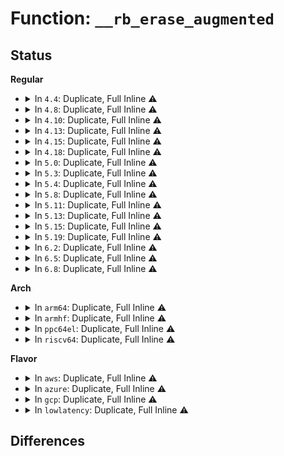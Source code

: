 # Function: <code>__rb_erase_augmented</code>

## Status
<b>Regular</b>
<ul>
<li>
<details>
<summary>In <code>4.4</code>: Duplicate, Full Inline ⚠️</summary>

**Collision:** Static Duplication

**Inline:** Full

**Transformation:** False

**Instances:**

```
In arch/x86/mm/pat_rbtree.c (ffffffff81072076)
Location: include/linux/rbtree_augmented.h:137
Inline: True
Inline callers:
  - arch/x86/mm/pat_rbtree.c:rbt_memtype_erase
```
```
In mm/interval_tree.c (ffffffff811b879e)
Location: include/linux/rbtree_augmented.h:137
Inline: True
Inline callers:
  - mm/interval_tree.c:vma_interval_tree_remove
  - mm/interval_tree.c:anon_vma_interval_tree_remove
```
```
In mm/mmap.c (ffffffff811c46ee)
Location: include/linux/rbtree_augmented.h:137
Inline: True
Inline callers:
  - mm/mmap.c:vma_rb_erase
```
```
In lib/rbtree.c (ffffffff813ef861)
Location: include/linux/rbtree_augmented.h:137
Inline: True
Inline callers:
  - lib/rbtree.c:rb_erase
```
```
In lib/interval_tree.c (ffffffff81404bc0)
Location: include/linux/rbtree_augmented.h:137
Inline: True
Inline callers:
  - lib/interval_tree.c:interval_tree_remove
```
</details>
</li>
<li>
<details>
<summary>In <code>4.8</code>: Duplicate, Full Inline ⚠️</summary>

**Collision:** Static Duplication

**Inline:** Full

**Transformation:** False

**Instances:**

```
In arch/x86/mm/pat_rbtree.c (ffffffff81072e50)
Location: include/linux/rbtree_augmented.h:150
Inline: True
Inline callers:
  - arch/x86/mm/pat_rbtree.c:rbt_memtype_erase
  - arch/x86/mm/pat_rbtree.c:rbt_memtype_erase
```
```
In mm/interval_tree.c (ffffffff811d2e3e)
Location: include/linux/rbtree_augmented.h:150
Inline: True
Inline callers:
  - mm/interval_tree.c:anon_vma_interval_tree_remove
  - mm/interval_tree.c:vma_interval_tree_remove
```
```
In mm/mmap.c (ffffffff811e063e)
Location: include/linux/rbtree_augmented.h:150
Inline: True
Inline callers:
  - mm/mmap.c:vma_rb_erase
```
```
In lib/rbtree.c (ffffffff81436131)
Location: include/linux/rbtree_augmented.h:150
Inline: True
Inline callers:
  - lib/rbtree.c:rb_erase
```
```
In lib/interval_tree.c (ffffffff8144c770)
Location: include/linux/rbtree_augmented.h:150
Inline: True
Inline callers:
  - lib/interval_tree.c:interval_tree_remove
```
</details>
</li>
<li>
<details>
<summary>In <code>4.10</code>: Duplicate, Full Inline ⚠️</summary>

**Collision:** Static Duplication

**Inline:** Full

**Transformation:** False

**Instances:**

```
In arch/x86/mm/pat_rbtree.c (ffffffff81076a00)
Location: include/linux/rbtree_augmented.h:150
Inline: True
Inline callers:
  - arch/x86/mm/pat_rbtree.c:rbt_memtype_erase
  - arch/x86/mm/pat_rbtree.c:rbt_memtype_erase
```
```
In mm/interval_tree.c (ffffffff811e2cfe)
Location: include/linux/rbtree_augmented.h:150
Inline: True
Inline callers:
  - mm/interval_tree.c:anon_vma_interval_tree_remove
  - mm/interval_tree.c:vma_interval_tree_remove
```
```
In mm/mmap.c (ffffffff811f056e)
Location: include/linux/rbtree_augmented.h:150
Inline: True
Inline callers:
  - mm/mmap.c:__vma_rb_erase
```
```
In lib/rbtree.c (ffffffff81453121)
Location: include/linux/rbtree_augmented.h:150
Inline: True
Inline callers:
  - lib/rbtree.c:rb_erase
```
```
In lib/interval_tree.c (ffffffff8146b130)
Location: include/linux/rbtree_augmented.h:150
Inline: True
Inline callers:
  - lib/interval_tree.c:interval_tree_remove
```
</details>
</li>
<li>
<details>
<summary>In <code>4.13</code>: Duplicate, Full Inline ⚠️</summary>

**Collision:** Static Duplication

**Inline:** Full

**Transformation:** False

**Instances:**

```
In arch/x86/mm/pat_rbtree.c (ffffffff8107519b)
Location: include/linux/rbtree_augmented.h:152
Inline: True
Inline callers:
  - arch/x86/mm/pat_rbtree.c:rbt_memtype_erase
  - arch/x86/mm/pat_rbtree.c:rbt_memtype_erase
```
```
In mm/interval_tree.c (ffffffff811ed16e)
Location: include/linux/rbtree_augmented.h:152
Inline: True
Inline callers:
  - mm/interval_tree.c:anon_vma_interval_tree_remove
  - mm/interval_tree.c:vma_interval_tree_remove
```
```
In mm/mmap.c (ffffffff811fb3fd)
Location: include/linux/rbtree_augmented.h:152
Inline: True
Inline callers:
  - mm/mmap.c:__vma_rb_erase
```
```
In lib/interval_tree.c (ffffffff81470820)
Location: include/linux/rbtree_augmented.h:152
Inline: True
Inline callers:
  - lib/interval_tree.c:interval_tree_remove
```
```
In lib/rbtree.c (ffffffff818f3341)
Location: include/linux/rbtree_augmented.h:152
Inline: True
Inline callers:
  - lib/rbtree.c:rb_erase
```
</details>
</li>
<li>
<details>
<summary>In <code>4.15</code>: Duplicate, Full Inline ⚠️</summary>

**Collision:** Static Duplication

**Inline:** Full

**Transformation:** False

**Instances:**

```
In arch/x86/mm/pat_rbtree.c (ffffffff8107b3db)
Location: include/linux/rbtree_augmented.h:163
Inline: True
Inline callers:
  - arch/x86/mm/pat_rbtree.c:rbt_memtype_erase
  - arch/x86/mm/pat_rbtree.c:rbt_memtype_erase
```
```
In mm/interval_tree.c (ffffffff8120356b)
Location: include/linux/rbtree_augmented.h:163
Inline: True
Inline callers:
  - mm/interval_tree.c:anon_vma_interval_tree_remove
  - mm/interval_tree.c:vma_interval_tree_remove
```
```
In mm/mmap.c (ffffffff8121392d)
Location: include/linux/rbtree_augmented.h:163
Inline: True
Inline callers:
  - mm/mmap.c:__vma_rb_erase
```
```
In lib/interval_tree.c (ffffffff8149cf50)
Location: include/linux/rbtree_augmented.h:163
Inline: True
Inline callers:
  - lib/interval_tree.c:interval_tree_remove
```
```
In lib/rbtree.c (ffffffff8197a121)
Location: include/linux/rbtree_augmented.h:163
Inline: True
Inline callers:
  - lib/rbtree.c:rb_erase_cached
  - lib/rbtree.c:rb_erase
```
</details>
</li>
<li>
<details>
<summary>In <code>4.18</code>: Duplicate, Full Inline ⚠️</summary>

**Collision:** Static Duplication

**Inline:** Full

**Transformation:** False

**Instances:**

```
In arch/x86/mm/pat_rbtree.c (ffffffff8107e13b)
Location: include/linux/rbtree_augmented.h:164
Inline: True
Inline callers:
  - arch/x86/mm/pat_rbtree.c:rbt_memtype_erase
  - arch/x86/mm/pat_rbtree.c:rbt_memtype_erase
```
```
In mm/interval_tree.c (ffffffff8122421f)
Location: include/linux/rbtree_augmented.h:164
Inline: True
Inline callers:
  - mm/interval_tree.c:anon_vma_interval_tree_remove
  - mm/interval_tree.c:vma_interval_tree_remove
```
```
In mm/mmap.c (ffffffff8123487d)
Location: include/linux/rbtree_augmented.h:164
Inline: True
Inline callers:
  - mm/mmap.c:__vma_rb_erase
```
```
In lib/interval_tree.c (ffffffff814d21f0)
Location: include/linux/rbtree_augmented.h:164
Inline: True
Inline callers:
  - lib/interval_tree.c:interval_tree_remove
```
```
In lib/rbtree.c (ffffffff819d66d0)
Location: include/linux/rbtree_augmented.h:164
Inline: True
Inline callers:
  - lib/rbtree.c:rb_erase_cached
  - lib/rbtree.c:rb_erase
```
</details>
</li>
<li>
<details>
<summary>In <code>5.0</code>: Duplicate, Full Inline ⚠️</summary>

**Collision:** Static Duplication

**Inline:** Full

**Transformation:** False

**Instances:**

```
In arch/x86/mm/pat_rbtree.c (ffffffff81084cbb)
Location: include/linux/rbtree_augmented.h:164
Inline: True
Inline callers:
  - arch/x86/mm/pat_rbtree.c:rbt_memtype_erase
  - arch/x86/mm/pat_rbtree.c:rbt_memtype_erase
```
```
In mm/interval_tree.c (ffffffff8123725f)
Location: include/linux/rbtree_augmented.h:164
Inline: True
Inline callers:
  - mm/interval_tree.c:anon_vma_interval_tree_remove
  - mm/interval_tree.c:vma_interval_tree_remove
```
```
In mm/mmap.c (ffffffff81247ffd)
Location: include/linux/rbtree_augmented.h:164
Inline: True
Inline callers:
  - mm/mmap.c:__vma_rb_erase
```
```
In lib/interval_tree.c (ffffffff814e6b20)
Location: include/linux/rbtree_augmented.h:164
Inline: True
Inline callers:
  - lib/interval_tree.c:interval_tree_remove
```
```
In lib/rbtree.c (ffffffff81a0e900)
Location: include/linux/rbtree_augmented.h:164
Inline: True
Inline callers:
  - lib/rbtree.c:rb_erase_cached
  - lib/rbtree.c:rb_erase
```
</details>
</li>
<li>
<details>
<summary>In <code>5.3</code>: Duplicate, Full Inline ⚠️</summary>

**Collision:** Static Duplication

**Inline:** Full

**Transformation:** False

**Instances:**

```
In arch/x86/mm/pat_rbtree.c (ffffffff810888c0)
Location: include/linux/rbtree_augmented.h:152
Inline: True
Inline callers:
  - arch/x86/mm/pat_rbtree.c:rbt_memtype_erase
  - arch/x86/mm/pat_rbtree.c:rbt_memtype_erase
```
```
In mm/interval_tree.c (ffffffff81248831)
Location: include/linux/rbtree_augmented.h:152
Inline: True
Inline callers:
  - mm/interval_tree.c:anon_vma_interval_tree_remove
  - mm/interval_tree.c:vma_interval_tree_remove
```
```
In mm/mmap.c (ffffffff8125a22d)
Location: include/linux/rbtree_augmented.h:152
Inline: True
Inline callers:
  - mm/mmap.c:__vma_rb_erase
```
```
In mm/vmalloc.c (ffffffff8126b6b4)
Location: include/linux/rbtree_augmented.h:152
Inline: True
Inline callers:
  - mm/vmalloc.c:pcpu_get_vm_areas
  - mm/vmalloc.c:__free_vmap_area
  - mm/vmalloc.c:alloc_vmap_area
```
```
In lib/interval_tree.c (ffffffff81513456)
Location: include/linux/rbtree_augmented.h:152
Inline: True
Inline callers:
  - lib/interval_tree.c:interval_tree_remove
```
```
In lib/rbtree.c (ffffffff81a7dda0)
Location: include/linux/rbtree_augmented.h:152
Inline: True
Inline callers:
  - lib/rbtree.c:rb_erase
```
</details>
</li>
<li>
<details>
<summary>In <code>5.4</code>: Duplicate, Full Inline ⚠️</summary>

**Collision:** Static Duplication

**Inline:** Full

**Transformation:** False

**Instances:**

```
In arch/x86/mm/pat_rbtree.c (ffffffff81089530)
Location: include/linux/rbtree_augmented.h:198
Inline: True
Inline callers:
  - arch/x86/mm/pat_rbtree.c:rbt_memtype_erase
  - arch/x86/mm/pat_rbtree.c:rbt_memtype_erase
```
```
In mm/interval_tree.c (ffffffff81256c81)
Location: include/linux/rbtree_augmented.h:198
Inline: True
Inline callers:
  - mm/interval_tree.c:anon_vma_interval_tree_remove
  - mm/interval_tree.c:vma_interval_tree_remove
```
```
In mm/mmap.c (ffffffff812686c8)
Location: include/linux/rbtree_augmented.h:198
Inline: True
Inline callers:
  - mm/mmap.c:__vma_rb_erase
```
```
In mm/vmalloc.c (ffffffff8127a636)
Location: include/linux/rbtree_augmented.h:198
Inline: True
Inline callers:
  - mm/vmalloc.c:pcpu_get_vm_areas
  - mm/vmalloc.c:__purge_vmap_area_lazy
  - mm/vmalloc.c:__free_vmap_area
  - mm/vmalloc.c:alloc_vmap_area
```
```
In lib/interval_tree.c (ffffffff81533e96)
Location: include/linux/rbtree_augmented.h:198
Inline: True
Inline callers:
  - lib/interval_tree.c:interval_tree_remove
```
```
In lib/rbtree.c (ffffffff81ab50d0)
Location: include/linux/rbtree_augmented.h:198
Inline: True
Inline callers:
  - lib/rbtree.c:rb_erase
```
</details>
</li>
<li>
<details>
<summary>In <code>5.8</code>: Duplicate, Full Inline ⚠️</summary>

**Collision:** Static Duplication

**Inline:** Full

**Transformation:** False

**Instances:**

```
In arch/x86/mm/pat/memtype_interval.c (ffffffff81090dc0)
Location: include/linux/rbtree_augmented.h:198
Inline: True
```
```
In mm/interval_tree.c (ffffffff81284dac)
Location: include/linux/rbtree_augmented.h:198
Inline: True
Inline callers:
  - mm/interval_tree.c:__anon_vma_interval_tree_remove
  - mm/interval_tree.c:vma_interval_tree_remove
```
```
In mm/mmap.c (ffffffff81298f5b)
Location: include/linux/rbtree_augmented.h:198
Inline: True
Inline callers:
  - mm/mmap.c:__vma_rb_erase
```
```
In mm/vmalloc.c (ffffffff812aacbc)
Location: include/linux/rbtree_augmented.h:198
Inline: True
Inline callers:
  - mm/vmalloc.c:pcpu_get_vm_areas
  - mm/vmalloc.c:pcpu_get_vm_areas
  - mm/vmalloc.c:__purge_vmap_area_lazy
  - mm/vmalloc.c:alloc_vmap_area
  - mm/vmalloc.c:free_vmap_area
```
```
In lib/interval_tree.c (ffffffff815982b7)
Location: include/linux/rbtree_augmented.h:198
Inline: True
Inline callers:
  - lib/interval_tree.c:interval_tree_remove
```
```
In lib/rbtree.c (ffffffff815ef500)
Location: include/linux/rbtree_augmented.h:198
Inline: True
Inline callers:
  - lib/rbtree.c:rb_erase
```
</details>
</li>
<li>
<details>
<summary>In <code>5.11</code>: Duplicate, Full Inline ⚠️</summary>

**Collision:** Static Duplication

**Inline:** Full

**Transformation:** False

**Instances:**

```
In arch/x86/mm/pat/memtype_interval.c (ffffffff81090780)
Location: include/linux/rbtree_augmented.h:198
Inline: True
```
```
In mm/interval_tree.c (ffffffff8128f08c)
Location: include/linux/rbtree_augmented.h:198
Inline: True
Inline callers:
  - mm/interval_tree.c:__anon_vma_interval_tree_remove
  - mm/interval_tree.c:vma_interval_tree_remove
```
```
In mm/mmap.c (ffffffff812a411b)
Location: include/linux/rbtree_augmented.h:198
Inline: True
Inline callers:
  - mm/mmap.c:__vma_rb_erase
```
```
In mm/vmalloc.c (ffffffff812b6393)
Location: include/linux/rbtree_augmented.h:198
Inline: True
Inline callers:
  - mm/vmalloc.c:pcpu_get_vm_areas
  - mm/vmalloc.c:pcpu_get_vm_areas
  - mm/vmalloc.c:__purge_vmap_area_lazy
  - mm/vmalloc.c:alloc_vmap_area
  - mm/vmalloc.c:free_vmap_area
```
```
In lib/interval_tree.c (ffffffff815b3cd7)
Location: include/linux/rbtree_augmented.h:198
Inline: True
Inline callers:
  - lib/interval_tree.c:interval_tree_remove
```
```
In lib/rbtree.c (ffffffff81613c37)
Location: include/linux/rbtree_augmented.h:198
Inline: True
Inline callers:
  - lib/rbtree.c:rb_erase
```
</details>
</li>
<li>
<details>
<summary>In <code>5.13</code>: Duplicate, Full Inline ⚠️</summary>

**Collision:** Static Duplication

**Inline:** Full

**Transformation:** False

**Instances:**

```
In arch/x86/mm/pat/memtype_interval.c (ffffffff81091220)
Location: include/linux/rbtree_augmented.h:198
Inline: True
```
```
In mm/interval_tree.c (ffffffff812946fd)
Location: include/linux/rbtree_augmented.h:198
Inline: True
Inline callers:
  - mm/interval_tree.c:__anon_vma_interval_tree_remove
  - mm/interval_tree.c:vma_interval_tree_remove
```
```
In mm/mmap.c (ffffffff812a988b)
Location: include/linux/rbtree_augmented.h:198
Inline: True
Inline callers:
  - mm/mmap.c:__vma_rb_erase
```
```
In mm/vmalloc.c (ffffffff812bba81)
Location: include/linux/rbtree_augmented.h:198
Inline: True
Inline callers:
  - mm/vmalloc.c:pcpu_get_vm_areas
  - mm/vmalloc.c:pcpu_get_vm_areas
  - mm/vmalloc.c:__purge_vmap_area_lazy
  - mm/vmalloc.c:alloc_vmap_area
  - mm/vmalloc.c:free_vmap_area
```
```
In lib/interval_tree.c (ffffffff815beb47)
Location: include/linux/rbtree_augmented.h:198
Inline: True
Inline callers:
  - lib/interval_tree.c:interval_tree_remove
```
```
In lib/rbtree.c (ffffffff815f7297)
Location: include/linux/rbtree_augmented.h:198
Inline: True
Inline callers:
  - lib/rbtree.c:rb_erase
```
</details>
</li>
<li>
<details>
<summary>In <code>5.15</code>: Duplicate, Full Inline ⚠️</summary>

**Collision:** Static Duplication

**Inline:** Full

**Transformation:** False

**Instances:**

```
In arch/x86/mm/pat/memtype_interval.c (ffffffff810a0da0)
Location: include/linux/rbtree_augmented.h:198
Inline: True
```
```
In mm/interval_tree.c (ffffffff812d4d5d)
Location: include/linux/rbtree_augmented.h:198
Inline: True
Inline callers:
  - mm/interval_tree.c:__anon_vma_interval_tree_remove
  - mm/interval_tree.c:vma_interval_tree_remove
```
```
In mm/mmap.c (ffffffff812eae8b)
Location: include/linux/rbtree_augmented.h:198
Inline: True
Inline callers:
  - mm/mmap.c:__vma_rb_erase
```
```
In mm/vmalloc.c (ffffffff812fe464)
Location: include/linux/rbtree_augmented.h:198
Inline: True
Inline callers:
  - mm/vmalloc.c:pcpu_get_vm_areas
  - mm/vmalloc.c:pcpu_get_vm_areas
  - mm/vmalloc.c:__purge_vmap_area_lazy
  - mm/vmalloc.c:alloc_vmap_area
  - mm/vmalloc.c:free_vmap_area
```
```
In lib/interval_tree.c (ffffffff81625e77)
Location: include/linux/rbtree_augmented.h:198
Inline: True
Inline callers:
  - lib/interval_tree.c:interval_tree_remove
```
```
In lib/rbtree.c (ffffffff81664a27)
Location: include/linux/rbtree_augmented.h:198
Inline: True
Inline callers:
  - lib/rbtree.c:rb_erase
```
</details>
</li>
<li>
<details>
<summary>In <code>5.19</code>: Duplicate, Full Inline ⚠️</summary>

**Collision:** Static Duplication

**Inline:** Full

**Transformation:** False

**Instances:**

```
In arch/x86/mm/pat/memtype_interval.c (ffffffff810b4e10)
Location: include/linux/rbtree_augmented.h:198
Inline: True
```
```
In mm/interval_tree.c (ffffffff81333e4d)
Location: include/linux/rbtree_augmented.h:198
Inline: True
Inline callers:
  - mm/interval_tree.c:__anon_vma_interval_tree_remove
  - mm/interval_tree.c:vma_interval_tree_remove
```
```
In mm/mmap.c (ffffffff8134dc0b)
Location: include/linux/rbtree_augmented.h:198
Inline: True
Inline callers:
  - mm/mmap.c:__vma_rb_erase
```
```
In mm/vmalloc.c (ffffffff8136509e)
Location: include/linux/rbtree_augmented.h:198
Inline: True
Inline callers:
  - mm/vmalloc.c:pcpu_get_vm_areas
  - mm/vmalloc.c:pcpu_get_vm_areas
  - mm/vmalloc.c:__purge_vmap_area_lazy
  - mm/vmalloc.c:alloc_vmap_area
  - mm/vmalloc.c:free_vmap_area
```
```
In lib/interval_tree.c (ffffffff816f69a7)
Location: include/linux/rbtree_augmented.h:198
Inline: True
Inline callers:
  - lib/interval_tree.c:interval_tree_remove
```
```
In lib/rbtree.c (ffffffff8177ed97)
Location: include/linux/rbtree_augmented.h:198
Inline: True
Inline callers:
  - lib/rbtree.c:rb_erase
```
</details>
</li>
<li>
<details>
<summary>In <code>6.2</code>: Duplicate, Full Inline ⚠️</summary>

**Collision:** Static Duplication

**Inline:** Full

**Transformation:** False

**Instances:**

```
In arch/x86/mm/pat/memtype_interval.c (ffffffff810cfc50)
Location: include/linux/rbtree_augmented.h:198
Inline: True
```
```
In mm/interval_tree.c (ffffffff813aaacd)
Location: include/linux/rbtree_augmented.h:198
Inline: True
Inline callers:
  - mm/interval_tree.c:__anon_vma_interval_tree_remove
  - mm/interval_tree.c:vma_interval_tree_remove
```
```
In mm/vmalloc.c (ffffffff813e0e7e)
Location: include/linux/rbtree_augmented.h:198
Inline: True
Inline callers:
  - mm/vmalloc.c:pcpu_get_vm_areas
  - mm/vmalloc.c:pcpu_get_vm_areas
  - mm/vmalloc.c:__purge_vmap_area_lazy
  - mm/vmalloc.c:alloc_vmap_area
  - mm/vmalloc.c:free_vmap_area
```
```
In lib/interval_tree.c (ffffffff817e8f67)
Location: include/linux/rbtree_augmented.h:198
Inline: True
Inline callers:
  - lib/interval_tree.c:interval_tree_remove
```
```
In lib/rbtree.c (ffffffff8203ba37)
Location: include/linux/rbtree_augmented.h:198
Inline: True
Inline callers:
  - lib/rbtree.c:rb_erase
```
</details>
</li>
<li>
<details>
<summary>In <code>6.5</code>: Duplicate, Full Inline ⚠️</summary>

**Collision:** Static Duplication

**Inline:** Full

**Transformation:** False

**Instances:**

```
In arch/x86/mm/pat/memtype_interval.c (ffffffff810d3290)
Location: include/linux/rbtree_augmented.h:198
Inline: True
```
```
In mm/interval_tree.c (ffffffff813dee9d)
Location: include/linux/rbtree_augmented.h:198
Inline: True
Inline callers:
  - mm/interval_tree.c:__anon_vma_interval_tree_remove
  - mm/interval_tree.c:vma_interval_tree_remove
```
```
In mm/vmalloc.c (ffffffff81415c33)
Location: include/linux/rbtree_augmented.h:198
Inline: True
Inline callers:
  - mm/vmalloc.c:pcpu_get_vm_areas
  - mm/vmalloc.c:pcpu_get_vm_areas
  - mm/vmalloc.c:__purge_vmap_area_lazy
  - mm/vmalloc.c:alloc_vmap_area
  - mm/vmalloc.c:free_vmap_area
```
```
In lib/interval_tree.c (ffffffff81828f47)
Location: include/linux/rbtree_augmented.h:198
Inline: True
Inline callers:
  - lib/interval_tree.c:interval_tree_remove
```
```
In lib/rbtree.c (ffffffff820b9f17)
Location: include/linux/rbtree_augmented.h:198
Inline: True
Inline callers:
  - lib/rbtree.c:rb_erase
```
</details>
</li>
<li>
<details>
<summary>In <code>6.8</code>: Duplicate, Full Inline ⚠️</summary>

**Collision:** Static Duplication

**Inline:** Full

**Transformation:** False

**Instances:**

```
In arch/x86/mm/pat/memtype_interval.c (ffffffff810dba20)
Location: include/linux/rbtree_augmented.h:224
Inline: True
```
```
In kernel/sched/fair.c (ffffffff81160c44)
Location: include/linux/rbtree_augmented.h:224
Inline: True
Inline callers:
  - kernel/sched/fair.c:__dequeue_entity
```
```
In mm/interval_tree.c (ffffffff814095ad)
Location: include/linux/rbtree_augmented.h:224
Inline: True
Inline callers:
  - mm/interval_tree.c:__anon_vma_interval_tree_remove
  - mm/interval_tree.c:vma_interval_tree_remove
```
```
In mm/vmalloc.c (ffffffff8144270b)
Location: include/linux/rbtree_augmented.h:224
Inline: True
Inline callers:
  - mm/vmalloc.c:pcpu_get_vm_areas
  - mm/vmalloc.c:pcpu_get_vm_areas
  - mm/vmalloc.c:__purge_vmap_area_lazy
  - mm/vmalloc.c:alloc_vmap_area
  - mm/vmalloc.c:free_vmap_area
```
```
In lib/interval_tree.c (ffffffff8187a957)
Location: include/linux/rbtree_augmented.h:224
Inline: True
Inline callers:
  - lib/interval_tree.c:interval_tree_remove
```
```
In drivers/gpu/drm/drm_mm.c (ffffffff81ca15c7)
Location: include/linux/rbtree_augmented.h:224
Inline: True
Inline callers:
  - drivers/gpu/drm/drm_mm.c:rm_hole
  - drivers/gpu/drm/drm_mm.c:drm_mm_interval_tree_remove
```
```
In lib/rbtree.c (ffffffff82194827)
Location: include/linux/rbtree_augmented.h:224
Inline: True
Inline callers:
  - lib/rbtree.c:rb_erase
```
</details>
</li>
</ul>
<b>Arch</b>
<ul>
<li>
<details>
<summary>In <code>arm64</code>: Duplicate, Full Inline ⚠️</summary>

**Collision:** Static Duplication

**Inline:** Full

**Transformation:** False

**Instances:**

```
In mm/interval_tree.c (ffff8000102ee558)
Location: include/linux/rbtree_augmented.h:198
Inline: True
Inline callers:
  - mm/interval_tree.c:anon_vma_interval_tree_remove
  - mm/interval_tree.c:vma_interval_tree_remove
```
```
In mm/mmap.c (ffff8000102ff928)
Location: include/linux/rbtree_augmented.h:198
Inline: True
Inline callers:
  - mm/mmap.c:__vma_rb_erase
```
```
In mm/vmalloc.c (ffff800010311994)
Location: include/linux/rbtree_augmented.h:198
Inline: True
Inline callers:
  - mm/vmalloc.c:pcpu_get_vm_areas
  - mm/vmalloc.c:__purge_vmap_area_lazy
  - mm/vmalloc.c:__free_vmap_area
  - mm/vmalloc.c:alloc_vmap_area
```
```
In lib/interval_tree.c (ffff8000106407b4)
Location: include/linux/rbtree_augmented.h:198
Inline: True
Inline callers:
  - lib/interval_tree.c:interval_tree_remove
```
```
In lib/rbtree.c (ffff800010d8f148)
Location: include/linux/rbtree_augmented.h:198
Inline: True
Inline callers:
  - lib/rbtree.c:rb_erase
```
</details>
</li>
<li>
<details>
<summary>In <code>armhf</code>: Duplicate, Full Inline ⚠️</summary>

**Collision:** Static Duplication

**Inline:** Full

**Transformation:** False

**Instances:**

```
In mm/interval_tree.c (c0512384)
Location: include/linux/rbtree_augmented.h:198
Inline: True
Inline callers:
  - mm/interval_tree.c:anon_vma_interval_tree_remove
  - mm/interval_tree.c:vma_interval_tree_remove
```
```
In mm/mmap.c (c051e6cc)
Location: include/linux/rbtree_augmented.h:198
Inline: True
Inline callers:
  - mm/mmap.c:__vma_rb_erase
```
```
In mm/vmalloc.c (c052b36c)
Location: include/linux/rbtree_augmented.h:198
Inline: True
Inline callers:
  - mm/vmalloc.c:pcpu_get_vm_areas
  - mm/vmalloc.c:__purge_vmap_area_lazy
  - mm/vmalloc.c:__free_vmap_area
```
```
In lib/interval_tree.c (c07e6158)
Location: include/linux/rbtree_augmented.h:198
Inline: True
Inline callers:
  - lib/interval_tree.c:interval_tree_remove
```
```
In lib/rbtree.c (c0e898d4)
Location: include/linux/rbtree_augmented.h:198
Inline: True
Inline callers:
  - lib/rbtree.c:rb_erase
```
</details>
</li>
<li>
<details>
<summary>In <code>ppc64el</code>: Duplicate, Full Inline ⚠️</summary>

**Collision:** Static Duplication

**Inline:** Full

**Transformation:** False

**Instances:**

```
In mm/interval_tree.c (c0000000003b2650)
Location: include/linux/rbtree_augmented.h:198
Inline: True
Inline callers:
  - mm/interval_tree.c:anon_vma_interval_tree_remove
  - mm/interval_tree.c:vma_interval_tree_remove
```
```
In mm/mmap.c (c0000000003cb914)
Location: include/linux/rbtree_augmented.h:198
Inline: True
Inline callers:
  - mm/mmap.c:__vma_rb_erase
```
```
In mm/vmalloc.c (c0000000003e294c)
Location: include/linux/rbtree_augmented.h:198
Inline: True
Inline callers:
  - mm/vmalloc.c:pcpu_get_vm_areas
  - mm/vmalloc.c:__purge_vmap_area_lazy
  - mm/vmalloc.c:__free_vmap_area
  - mm/vmalloc.c:alloc_vmap_area
```
```
In lib/interval_tree.c (c0000000007eac30)
Location: include/linux/rbtree_augmented.h:198
Inline: True
Inline callers:
  - lib/interval_tree.c:interval_tree_remove
```
```
In lib/rbtree.c (c000000000ed28b0)
Location: include/linux/rbtree_augmented.h:198
Inline: True
Inline callers:
  - lib/rbtree.c:rb_erase
```
</details>
</li>
<li>
<details>
<summary>In <code>riscv64</code>: Duplicate, Full Inline ⚠️</summary>

**Collision:** Static Duplication

**Inline:** Full

**Transformation:** False

**Instances:**

```
In mm/interval_tree.c (ffffffe0002026bc)
Location: include/linux/rbtree_augmented.h:198
Inline: True
Inline callers:
  - mm/interval_tree.c:anon_vma_interval_tree_remove
  - mm/interval_tree.c:vma_interval_tree_remove
```
```
In mm/mmap.c (ffffffe00020d772)
Location: include/linux/rbtree_augmented.h:198
Inline: True
Inline callers:
  - mm/mmap.c:__vma_rb_erase
```
```
In mm/vmalloc.c (ffffffe0002194ac)
Location: include/linux/rbtree_augmented.h:198
Inline: True
Inline callers:
  - mm/vmalloc.c:pcpu_get_vm_areas
  - mm/vmalloc.c:__free_vmap_area
```
```
In lib/interval_tree.c (ffffffe00046d0d8)
Location: include/linux/rbtree_augmented.h:198
Inline: True
Inline callers:
  - lib/interval_tree.c:interval_tree_remove
```
```
In lib/rbtree.c (ffffffe0008b79c0)
Location: include/linux/rbtree_augmented.h:198
Inline: True
Inline callers:
  - lib/rbtree.c:rb_erase
```
</details>
</li>
</ul>
<b>Flavor</b>
<ul>
<li>
<details>
<summary>In <code>aws</code>: Duplicate, Full Inline ⚠️</summary>

**Collision:** Static Duplication

**Inline:** Full

**Transformation:** False

**Instances:**

```
In arch/x86/mm/pat_rbtree.c (ffffffff810884f0)
Location: include/linux/rbtree_augmented.h:198
Inline: True
Inline callers:
  - arch/x86/mm/pat_rbtree.c:rbt_memtype_erase
  - arch/x86/mm/pat_rbtree.c:rbt_memtype_erase
```
```
In mm/interval_tree.c (ffffffff8124f2d1)
Location: include/linux/rbtree_augmented.h:198
Inline: True
Inline callers:
  - mm/interval_tree.c:anon_vma_interval_tree_remove
  - mm/interval_tree.c:vma_interval_tree_remove
```
```
In mm/mmap.c (ffffffff81260d18)
Location: include/linux/rbtree_augmented.h:198
Inline: True
Inline callers:
  - mm/mmap.c:__vma_rb_erase
```
```
In mm/vmalloc.c (ffffffff81272c86)
Location: include/linux/rbtree_augmented.h:198
Inline: True
Inline callers:
  - mm/vmalloc.c:pcpu_get_vm_areas
  - mm/vmalloc.c:__purge_vmap_area_lazy
  - mm/vmalloc.c:__free_vmap_area
  - mm/vmalloc.c:alloc_vmap_area
```
```
In lib/interval_tree.c (ffffffff8152c476)
Location: include/linux/rbtree_augmented.h:198
Inline: True
Inline callers:
  - lib/interval_tree.c:interval_tree_remove
```
```
In lib/rbtree.c (ffffffff81a53f20)
Location: include/linux/rbtree_augmented.h:198
Inline: True
Inline callers:
  - lib/rbtree.c:rb_erase
```
</details>
</li>
<li>
<details>
<summary>In <code>azure</code>: Duplicate, Full Inline ⚠️</summary>

**Collision:** Static Duplication

**Inline:** Full

**Transformation:** False

**Instances:**

```
In arch/x86/mm/pat_rbtree.c (ffffffff81077150)
Location: include/linux/rbtree_augmented.h:198
Inline: True
Inline callers:
  - arch/x86/mm/pat_rbtree.c:rbt_memtype_erase
  - arch/x86/mm/pat_rbtree.c:rbt_memtype_erase
```
```
In mm/interval_tree.c (ffffffff81242271)
Location: include/linux/rbtree_augmented.h:198
Inline: True
Inline callers:
  - mm/interval_tree.c:anon_vma_interval_tree_remove
  - mm/interval_tree.c:vma_interval_tree_remove
```
```
In mm/mmap.c (ffffffff81253138)
Location: include/linux/rbtree_augmented.h:198
Inline: True
Inline callers:
  - mm/mmap.c:__vma_rb_erase
```
```
In mm/vmalloc.c (ffffffff81264bf6)
Location: include/linux/rbtree_augmented.h:198
Inline: True
Inline callers:
  - mm/vmalloc.c:pcpu_get_vm_areas
  - mm/vmalloc.c:__purge_vmap_area_lazy
  - mm/vmalloc.c:__free_vmap_area
  - mm/vmalloc.c:alloc_vmap_area
```
```
In lib/interval_tree.c (ffffffff8151c756)
Location: include/linux/rbtree_augmented.h:198
Inline: True
Inline callers:
  - lib/interval_tree.c:interval_tree_remove
```
```
In lib/rbtree.c (ffffffff81a11000)
Location: include/linux/rbtree_augmented.h:198
Inline: True
Inline callers:
  - lib/rbtree.c:rb_erase
```
</details>
</li>
<li>
<details>
<summary>In <code>gcp</code>: Duplicate, Full Inline ⚠️</summary>

**Collision:** Static Duplication

**Inline:** Full

**Transformation:** False

**Instances:**

```
In arch/x86/mm/pat_rbtree.c (ffffffff810884a0)
Location: include/linux/rbtree_augmented.h:198
Inline: True
Inline callers:
  - arch/x86/mm/pat_rbtree.c:rbt_memtype_erase
  - arch/x86/mm/pat_rbtree.c:rbt_memtype_erase
```
```
In mm/interval_tree.c (ffffffff8124d071)
Location: include/linux/rbtree_augmented.h:198
Inline: True
Inline callers:
  - mm/interval_tree.c:anon_vma_interval_tree_remove
  - mm/interval_tree.c:vma_interval_tree_remove
```
```
In mm/mmap.c (ffffffff8125eab8)
Location: include/linux/rbtree_augmented.h:198
Inline: True
Inline callers:
  - mm/mmap.c:__vma_rb_erase
```
```
In mm/vmalloc.c (ffffffff81270a26)
Location: include/linux/rbtree_augmented.h:198
Inline: True
Inline callers:
  - mm/vmalloc.c:pcpu_get_vm_areas
  - mm/vmalloc.c:__purge_vmap_area_lazy
  - mm/vmalloc.c:__free_vmap_area
  - mm/vmalloc.c:alloc_vmap_area
```
```
In lib/interval_tree.c (ffffffff81528506)
Location: include/linux/rbtree_augmented.h:198
Inline: True
Inline callers:
  - lib/interval_tree.c:interval_tree_remove
```
```
In lib/rbtree.c (ffffffff81ac0310)
Location: include/linux/rbtree_augmented.h:198
Inline: True
Inline callers:
  - lib/rbtree.c:rb_erase
```
</details>
</li>
<li>
<details>
<summary>In <code>lowlatency</code>: Duplicate, Full Inline ⚠️</summary>

**Collision:** Static Duplication

**Inline:** Full

**Transformation:** False

**Instances:**

```
In arch/x86/mm/pat_rbtree.c (ffffffff8108a740)
Location: include/linux/rbtree_augmented.h:198
Inline: True
Inline callers:
  - arch/x86/mm/pat_rbtree.c:rbt_memtype_erase
  - arch/x86/mm/pat_rbtree.c:rbt_memtype_erase
```
```
In mm/interval_tree.c (ffffffff8125ca31)
Location: include/linux/rbtree_augmented.h:198
Inline: True
Inline callers:
  - mm/interval_tree.c:anon_vma_interval_tree_remove
  - mm/interval_tree.c:vma_interval_tree_remove
```
```
In mm/mmap.c (ffffffff8126e488)
Location: include/linux/rbtree_augmented.h:198
Inline: True
Inline callers:
  - mm/mmap.c:__vma_rb_erase
```
```
In mm/vmalloc.c (ffffffff81280426)
Location: include/linux/rbtree_augmented.h:198
Inline: True
Inline callers:
  - mm/vmalloc.c:pcpu_get_vm_areas
  - mm/vmalloc.c:__purge_vmap_area_lazy
  - mm/vmalloc.c:__free_vmap_area
  - mm/vmalloc.c:alloc_vmap_area
```
```
In lib/interval_tree.c (ffffffff81541ee6)
Location: include/linux/rbtree_augmented.h:198
Inline: True
Inline callers:
  - lib/interval_tree.c:interval_tree_remove
```
```
In lib/rbtree.c (ffffffff81acc7e0)
Location: include/linux/rbtree_augmented.h:198
Inline: True
Inline callers:
  - lib/rbtree.c:rb_erase
```
</details>
</li>
</ul>

## Differences
